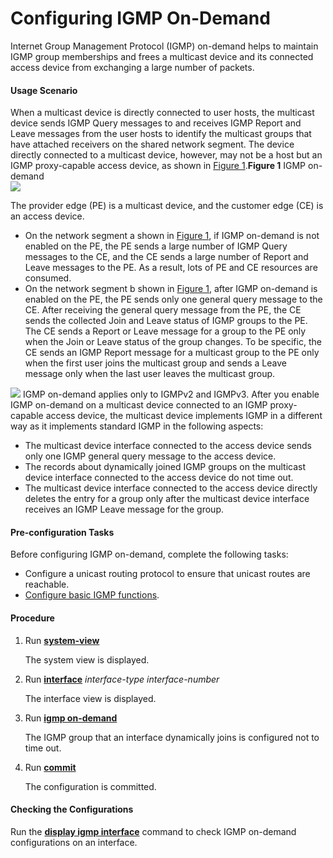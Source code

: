 Configuring IGMP On-Demand
==========================

Internet Group Management Protocol (IGMP) on-demand helps to maintain IGMP group memberships and frees a multicast device and its connected access device from exchanging a large number of packets.

#### Usage Scenario

When a multicast device is directly connected to user hosts, the multicast device sends IGMP Query messages to and receives IGMP Report and Leave messages from the user hosts to identify the multicast groups that have attached receivers on the shared network segment. The device directly connected to a multicast device, however, may not be a host but an IGMP proxy-capable access device, as shown in [Figure 1](#EN-US_TASK_0172366733__fig_dc_vrp_multicast_cfg_220301).**Figure 1** IGMP on-demand  
![](images/fig_dc_vrp_multicast_cfg_220301.png)

The provider edge (PE) is a multicast device, and the customer edge (CE) is an access device.

* On the network segment a shown in [Figure 1](#EN-US_TASK_0172366733__fig_dc_vrp_multicast_cfg_220301), if IGMP on-demand is not enabled on the PE, the PE sends a large number of IGMP Query messages to the CE, and the CE sends a large number of Report and Leave messages to the PE. As a result, lots of PE and CE resources are consumed.
* On the network segment b shown in [Figure 1](#EN-US_TASK_0172366733__fig_dc_vrp_multicast_cfg_220301), after IGMP on-demand is enabled on the PE, the PE sends only one general query message to the CE. After receiving the general query message from the PE, the CE sends the collected Join and Leave status of IGMP groups to the PE. The CE sends a Report or Leave message for a group to the PE only when the Join or Leave status of the group changes. To be specific, the CE sends an IGMP Report message for a multicast group to the PE only when the first user joins the multicast group and sends a Leave message only when the last user leaves the multicast group.

![](../../../../public_sys-resources/note_3.0-en-us.png) IGMP on-demand applies only to IGMPv2 and IGMPv3. After you enable IGMP on-demand on a multicast device connected to an IGMP proxy-capable access device, the multicast device implements IGMP in a different way as it implements standard IGMP in the following aspects:

* The multicast device interface connected to the access device sends only one IGMP general query message to the access device.
* The records about dynamically joined IGMP groups on the multicast device interface connected to the access device do not time out.
* The multicast device interface connected to the access device directly deletes the entry for a group only after the multicast device interface receives an IGMP Leave message for the group.



#### Pre-configuration Tasks

Before configuring IGMP on-demand, complete the following tasks:

* Configure a unicast routing protocol to ensure that unicast routes are reachable.
* [Configure basic IGMP functions](dc_vrp_multicast_cfg_2044.html).

#### Procedure

1. Run [**system-view**](cmdqueryname=system-view)
   
   
   
   The system view is displayed.
2. Run [**interface**](cmdqueryname=interface) *interface-type* *interface-number*
   
   
   
   The interface view is displayed.
3. Run [**igmp on-demand**](cmdqueryname=igmp+on-demand)
   
   
   
   The IGMP group that an interface dynamically joins is configured not to time out.
4. Run [**commit**](cmdqueryname=commit)
   
   
   
   The configuration is committed.

#### Checking the Configurations

Run the [**display igmp interface**](cmdqueryname=display+igmp+interface) command to check IGMP on-demand configurations on an interface.